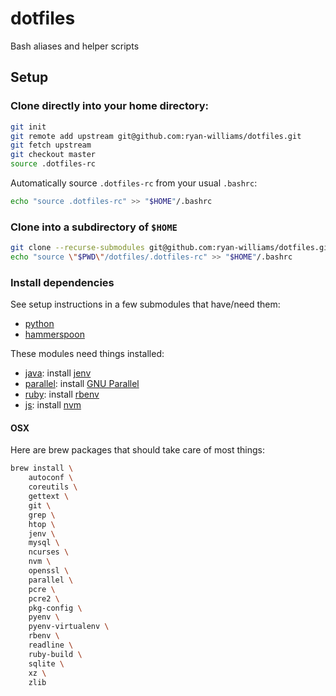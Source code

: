 dotfiles
=========

Bash aliases and helper scripts

## Setup

### Clone directly into your home directory:

```bash
git init
git remote add upstream git@github.com:ryan-williams/dotfiles.git
git fetch upstream
git checkout master
source .dotfiles-rc
```

Automatically source `.dotfiles-rc` from your usual `.bashrc`:

```bash
echo "source .dotfiles-rc" >> "$HOME"/.bashrc
```

### Clone into a subdirectory of `$HOME`

```bash
git clone --recurse-submodules git@github.com:ryan-williams/dotfiles.git
echo "source \"$PWD\"/dotfiles/.dotfiles-rc" >> "$HOME"/.bashrc
```

### Install dependencies

See setup instructions in a few submodules that have/need them:

- [python](./py)
- [hammerspoon](./hammerspoon)

These modules need things installed:
- [java](./jar): install [jenv](https://www.jenv.be/)
- [parallel](./parallel): install [GNU Parallel](https://www.gnu.org/software/parallel/)
- [ruby](./ruby): install [rbenv](https://github.com/rbenv/rbenv)
- [js](./js): install [nvm](https://github.com/nvm-sh/nvm)

#### OSX

Here are brew packages that should take care of most things:

```bash
brew install \
    autoconf \
    coreutils \
    gettext \
    git \
    grep \
    htop \
    jenv \
    mysql \
    ncurses \
    nvm \
    openssl \
    parallel \
    pcre \
    pcre2 \
    pkg-config \
    pyenv \
    pyenv-virtualenv \
    rbenv \
    readline \
    ruby-build \
    sqlite \
    xz \
    zlib
```